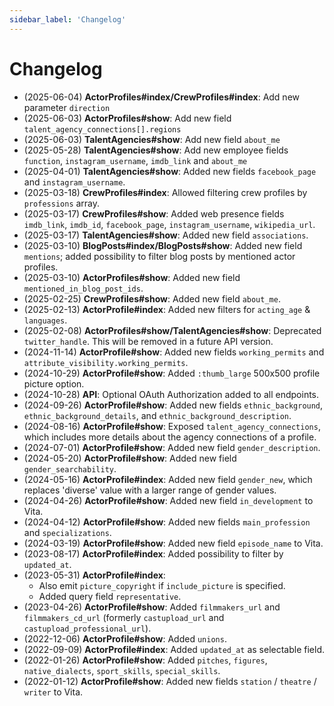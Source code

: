 ```yaml
---
sidebar_label: 'Changelog'
---
```


# Changelog

- (2025-06-04) **ActorProfiles#index/CrewProfiles#index**: Add new parameter `direction`
- (2025-06-03) **ActorProfiles#show**: Add new field `talent_agency_connections[].regions`
- (2025-06-03) **TalentAgencies#show**: Add new field `about_me`
- (2025-05-28) **TalentAgencies#show**: Add new employee fields `function`, `instagram_username`, `imdb_link` and `about_me`
- (2025-04-01) **TalentAgencies#show**: Added new fields `facebook_page` and `instagram_username`.
- (2025-03-18) **CrewProfiles#index**: Allowed filtering crew profiles by `professions` array.
- (2025-03-17) **CrewProfiles#show**: Added web presence fields `imdb_link`, `imdb_id`, `facebook_page`, `instagram_username`, `wikipedia_url`.
- (2025-03-17) **TalentAgencies#show**: Added new field `associations`.
- (2025-03-10) **BlogPosts#index/BlogPosts#show**: Added new field `mentions`; added possibility to filter blog posts by mentioned actor profiles.
- (2025-03-10) **ActorProfiles#show**: Added new field `mentioned_in_blog_post_ids`.
- (2025-02-25) **CrewProfiles#show**: Added new field `about_me`.
- (2025-02-13) **ActorProfile#index**: Added new filters for `acting_age` & `languages`.
- (2025-02-08) **ActorProfiles#show/TalentAgencies#show**: Deprecated `twitter_handle`. This will be removed in a future API version.
- (2024-11-14) **ActorProfile#show**: Added new fields `working_permits` and `attribute_visibility.working_permits`.
- (2024-10-29) **ActorProfile#show**: Added `:thumb_large` 500x500 profile picture option.
- (2024-10-28) **API**: Optional OAuth Authorization added to all endpoints.
- (2024-09-26) **ActorProfile#show**: Added new fields `ethnic_background`, `ethnic_background_details`, and `ethnic_background_description`.
- (2024-08-16) **ActorProfile#show**: Exposed `talent_agency_connections`, which includes more details about the agency connections of a profile.
- (2024-07-01) **ActorProfile#show**: Added new field `gender_description`.
- (2024-05-20) **ActorProfile#show**: Added new field `gender_searchability`.
- (2024-05-16) **ActorProfile#index**: Added new field `gender_new`, which replaces 'diverse' value with a larger range of gender values.
- (2024-04-26) **ActorProfile#show**: Added new field `in_development` to Vita.
- (2024-04-12) **ActorProfile#show**: Added new fields `main_profession` and `specializations`.
- (2024-03-19) **ActorProfile#show**: Added new field `episode_name` to Vita.
- (2023-08-17) **ActorProfile#index**: Added possibility to filter by `updated_at`.
- (2023-05-31) **ActorProfile#index**:
  - Also emit `picture_copyright` if `include_picture` is specified.
  - Added query field `representative`.
- (2023-04-26) **ActorProfile#show**: Added `filmmakers_url` and `filmmakers_cd_url` (formerly `castupload_url` and `castupload_professional_url`).
- (2022-12-06) **ActorProfile#show**: Added `unions`.
- (2022-09-09) **ActorProfile#index**: Added `updated_at` as selectable field.
- (2022-01-26) **ActorProfile#show**: Added `pitches`, `figures`, `native_dialects`, `sport_skills`, `special_skills`.
- (2022-01-12) **ActorProfile#show**: Added new fields `station` / `theatre` / `writer` to Vita.

